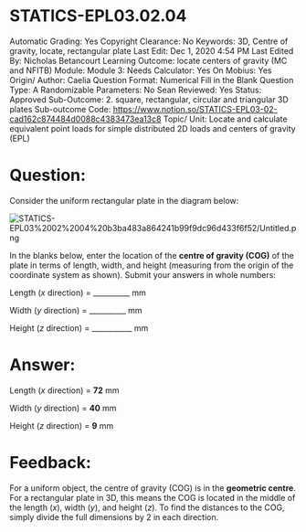 # STATICS-EPL03.02.04

Automatic Grading: Yes
Copyright Clearance: No
Keywords: 3D, Centre of gravity, locate, rectangular plate
Last Edit: Dec 1, 2020 4:54 PM
Last Edited By: Nicholas Betancourt
Learning Outcome: locate centers of gravity (MC and NFITB)
Module: Module 3:
Needs Calculator: Yes
On Mobius: Yes
Origin/ Author: Caelia
Question Format: Numerical Fill in the Blank
Question Type: A
Randomizable Parameters: No
Sean Reviewed: Yes
Status: Approved
Sub-Outcome: 2. square, rectangular, circular and triangular 3D plates
Sub-outcome Code: https://www.notion.so/STATICS-EPL03-02-cad162c874484d0088c4383473ea13c8
Topic/ Unit: Locate and calculate equivalent point loads for simple distributed 2D loads and centers of gravity (EPL)

# Question:

Consider the uniform rectangular plate in the diagram below:

![STATICS-EPL03%2002%2004%20b3ba483a864241b99f9dc96d433f6f52/Untitled.png](STATICS-EPL03%2002%2004%20b3ba483a864241b99f9dc96d433f6f52/Untitled.png)

In the blanks below, enter the location of the **centre of gravity (COG)** of the plate in terms of length, width, and height (measuring from the origin of the coordinate system as shown).  Submit your answers in whole numbers:

Length ($x$ direction) = __________ mm

Width ($y$ direction) = __________ mm

Height ($z$ direction) = ___________ mm

# Answer:

Length ($x$ direction) = **72** mm

Width ($y$ direction) = **40** mm

Height ($z$ direction) = **9** mm

# Feedback:

For a uniform object, the centre of gravity (COG) is in the **geometric centre**. For a rectangular plate in 3D, this means the COG is located in the middle of the length ($x$), width ($y$), and height ($z$). To find the distances to the COG, simply divide the full dimensions by 2 in each direction.